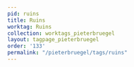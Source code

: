 ```yaml
---
pid: ruins
title: Ruins
worktag: Ruins
collection: worktags_pieterbruegel
layout: tagpage_pieterbruegel
order: '133'
permalink: "/pieterbruegel/tags/ruins"
---
```

